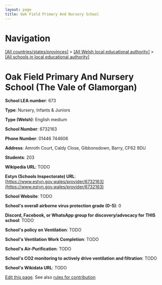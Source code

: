 ```yaml
---
layout: page
title: Oak Field Primary And Nursery School
---
```

# Navigation

[[All countries/states/provinces]](../../..) > [[All Welsh local educational authority]](../..) > [[All schools in local educational authority]](..)

# Oak Field Primary And Nursery School (The Vale of Glamorgan)

**School LEA number**: 673

**Type**: Nursery, Infants & Juniors

**Type (Welsh)**: English medium

**School Number**: 6732163

**Phone Number**: 01446 744606

**Address**: Amroth Court, Caldy Close, Gibbonsdown, Barry, CF62 9DU

**Students**: 203

**Wikipedia URL**: TODO

**Estyn (Schools Inspectorate) URL**: [https://www.estyn.gov.wales/provider/6732163](https://www.estyn.gov.wales/provider/6732163)

**School Website**: TODO

**School's overall airborne virus protection grade (0-5)**: 0

**Discord, Facebook, or WhatsApp group for discovery/advocacy for THIS school**: TODO

**School's policy on Ventilation**: TODO

**School's Ventilation Work Completion**: TODO

**School's Air-Purification**: TODO

**School's CO2 monitoring to actively drive ventilation and filtration**: TODO

**School's Wikidata URL**: TODO




[Edit this page](https://github.com/VentilationProject/Wales/edit/prif/./The_Vale_of_Glamorgan/Oak_Field_Primary_And_Nursery_School.md). See also [rules for contribution](../../../contribution-rules/)